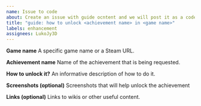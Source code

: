 ```yaml
---
name: Issue to code
about: Create an issue with guide ocntent and we will post it as a code
title: "guide: how to unlock <achievement name> in <game name>"
labels: enhancement
assignees: LukoJy3D
---
```


**Game name**
A specific game name or a Steam URL.

**Achievement name**
Name of the achievement that is being requested.

**How to unlock it?**
An informative description of how to do it.

**Screenshots (optional)**
Screenshots that will help unlock the achievement

**Links (optional)**
Links to wikis or other useful content.
